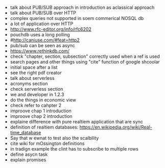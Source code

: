 * talk about PUB/SUB approach in introduction as aclassical approach
* talk about PUB/SUB over HTTP
* complex queries not supported in soem commerical NOSQL db
* a lot of application over HTTP
* http://www.rfc-editor.org/info/rfc6202
* pouchdb uses a long polling
* #http://caniuse.com/#feat=http2
* pub/sub can be seen as async
* https://www.rethinkdb.com/
* check "chapter, section, subsection" correctly used when a ref is used
* search pages and other things using "cite" function of google shcoolar
* initial space after a list
* see the right pdf creator
* talk about serverless
* acronyms section
* check serverless section
* we and developer in 1.2.3
* do the things in economic view
* check refer to cahpter 2
* improove chap 1 introduction
* improove chap 2 introduction
* explaine difference with pure realtiem application that are sync
* definition of realtiem databases: https://en.wikipedia.org/wiki/Real-time_database
* Say that w ewnat to test also the scalbility
* cite wiki for mOssington definitions 
* in tradign example the clint has to subscribe to multiple rows
* define asycn task
* explain promises
